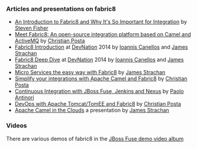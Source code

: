 ### Articles and presentations on fabric8

* [An Introduction to Fabric8 and Why It's So Important for Integration](http://java.dzone.com/articles/introduction-fabric8-and-why) by [Steven Fisher](http://java.dzone.com/users/stevef1uk99)
* [Meet Fabric8: An open-source integration platform based on Camel and ActiveMQ](http://www.christianposta.com/blog/?p=376) by [Christian Posta](http://www.christianposta.com/blog/)
* [Fabric8 Introduction](http://fabric8.io/presentations/devnation-2014-intro/index.html#/) at [DevNation](http://devnation.org) 2014 by [Ioannis Canellos](http://twitter.com/iocanel) and [James Strachan](http://twitter.com/jstrachan)
* [Fabric8 Deep Dive](http://fabric8.io/presentations/devnation-2014-deepdive/index.html#/) at [DevNation](http://devnation.org) 2014 by [Ioannis Canellos](http://twitter.com/iocanel) and [James Strachan](http://twitter.com/jstrachan)
* [Micro Services the easy way with Fabric8](http://macstrac.blogspot.co.uk/2014/05/micro-services-with-fabric8.html) by [James Strachan](http://twitter.com/jstrachan)
* [Simplify your integrations with Apache Camel and Fabric8](http://java.dzone.com/articles/video-simplify-your) by [Christian Posta](http://www.christianposta.com/blog/)
* [Continuous Integration with JBoss Fuse, Jenkins and Nexus](http://giallone.blogspot.se/2014/05/continuous-integration-with-jboss-fuse.html) by [Paolo Antinori](http://giallone.blogspot.se/)
* [DevOps with Apache Tomcat/TomEE and Fabric8](http://www.christianposta.com/blog/?p=393) by [Christian Posta](http://www.christianposta.com/blog/)
* [Apache Camel in the Clouds](http://fabric8.io/presentations/camel-in-the-clouds-2014/index.html) a presentation by [James Strachan](http://twitter.com/jstrachan)

### Videos

There are various demos of fabric8 in the [JBoss Fuse demo video album](https://vimeo.com/album/2635012)